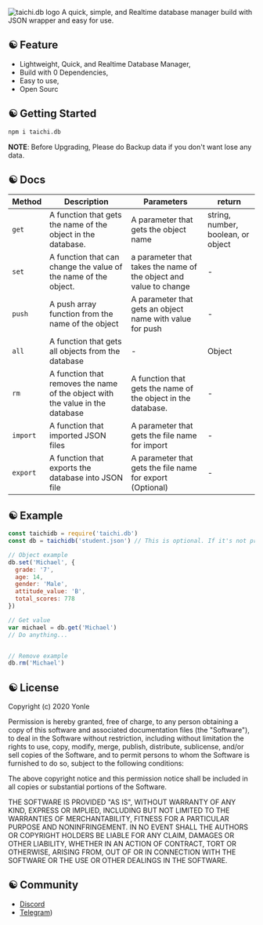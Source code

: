 ![taichi.db logo](https://cdn.glitch.com/fd41d1c0-05df-4445-b6b4-275daa0a6f28%2F20201202_181053.png?v=1606907546345)
A quick, simple, and Realtime database manager build with JSON wrapper and easy for use.
## ☯ Feature
 - Lightweight, Quick, and Realtime Database Manager,
 - Build with 0 Dependencies,
 - Easy to use,
 - Open Sourc
## ☯ Getting Started
```bash
npm i taichi.db
```
**NOTE**: Before Upgrading, Please do Backup data if you don't want lose any data.
## ☯ Docs
|Method|Description|Parameters|return|
|------|-----------|----------|------|
|`get`|A function that gets the name of the object in the database.|A parameter that gets the object name|string, number, boolean, or object|
|`set`|A function that can change the value of the name of the object.|a parameter that takes the name of the object and value to change|-|
|`push`|A push array function from the name of the object|A parameter that gets an object name with value for push|-|
|`all`|A function that gets all objects from the database|-|Object|
|`rm`|A function that removes the name of the object with the value in the database|A function that gets the name of the object in the database.|-|
|`import`|A function that imported JSON files|A parameter that gets the file name for import|-|
|`export`|A function that exports the database into JSON file|A parameter that gets the file name for export (Optional)|-|
## ☯ Example
```javascript
const taichidb = require('taichi.db')
const db = taichidb('student.json') // This is optional. If it's not provide any filename, Taichi db will uses  default path (at node_modules/taichi.db/db.json

// Object example
db.set('Michael', {
  grade: '7',
  age: 14,
  gender: 'Male',
  attitude_value: 'B',
  total_scores: 778
})

// Get value
var michael = db.get('Michael')
// Do anything...


// Remove example
db.rm('Michael')
```

## ☯ License
Copyright (c) 2020 Yonle

Permission is hereby granted, free of charge, to any person obtaining a copy
of this software and associated documentation files (the "Software"), to deal
in the Software without restriction, including without limitation the rights
to use, copy, modify, merge, publish, distribute, sublicense, and/or sell
copies of the Software, and to permit persons to whom the Software is
furnished to do so, subject to the following conditions:

The above copyright notice and this permission notice shall be included in all
copies or substantial portions of the Software.

THE SOFTWARE IS PROVIDED "AS IS", WITHOUT WARRANTY OF ANY KIND, EXPRESS OR
IMPLIED, INCLUDING BUT NOT LIMITED TO THE WARRANTIES OF MERCHANTABILITY,
FITNESS FOR A PARTICULAR PURPOSE AND NONINFRINGEMENT. IN NO EVENT SHALL THE
AUTHORS OR COPYRIGHT HOLDERS BE LIABLE FOR ANY CLAIM, DAMAGES OR OTHER
LIABILITY, WHETHER IN AN ACTION OF CONTRACT, TORT OR OTHERWISE, ARISING FROM,
OUT OF OR IN CONNECTION WITH THE SOFTWARE OR THE USE OR OTHER DEALINGS IN THE
SOFTWARE.
## ☯ Community
 - [Discord](https://discord.gg/9S3ZCDR)
 - [Telegram](https://t.me/taichidb))

